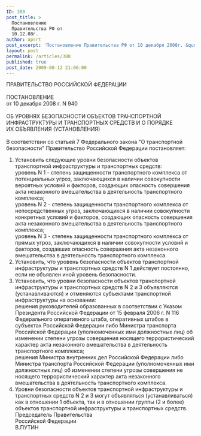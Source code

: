 ```yaml
---
ID: 388
post_title: >
  Постановление
  Правительства РФ от
  10.12.08г.
author: apsrt
post_excerpt: 'Постановление Правительства РФ от 10 декабря 2008г. &quot;Об уровнях безопасности объектов транспортной инфраструктуры и транспортных средств и о порядке объявления (установления)&quot;'
layout: post
permalink: /articles/388
published: true
post_date: 2009-08-12 21:06:00
---
```

ПРАВИТЕЛЬСТВО РОССИЙСКОЙ ФЕДЕРАЦИИ<br />
<br />
ПОСТАНОВЛЕНИЕ<br />
от 10 декабря 2008 г. N 940<br />
<br />
ОБ УРОВНЯХ БЕЗОПАСНОСТИ ОБЪЕКТОВ ТРАНСПОРТНОЙ<br />
ИНФРАСТРУКТУРЫ И ТРАНСПОРТНЫХ СРЕДСТВ И О ПОРЯДКЕ<br />
ИХ ОБЪЯВЛЕНИЯ (УСТАНОВЛЕНИЯ)<br />
<br />
В соответствии со статьей 7 Федерального закона &quot;О транспортной безопасности&quot; Правительство Российской Федерации постановляет:<br />
1. Установить следующие уровни безопасности объектов транспортной инфраструктуры и транспортных средств:<br />
уровень N 1 - степень защищенности транспортного комплекса от потенциальных угроз, заключающихся в наличии совокупности вероятных условий и факторов, создающих опасность совершения акта незаконного вмешательства в деятельность транспортного комплекса;<br />
уровень N 2 - степень защищенности транспортного комплекса от непосредственных угроз, заключающихся в наличии совокупности конкретных условий и факторов, создающих опасность совершения акта незаконного вмешательства в деятельность транспортного комплекса;<br />
уровень N 3 - степень защищенности транспортного комплекса от прямых угроз, заключающихся в наличии совокупности условий и факторов, создавших опасность совершения акта незаконного вмешательства в деятельность транспортного комплекса.<br />
2. Установить, что уровень безопасности объектов транспортной инфраструктуры и транспортных средств N 1 действует постоянно, если не объявлен иной уровень безопасности.<br />
3. Установить, что уровни безопасности объектов транспортной инфраструктуры и транспортных средств N 2 и 3 объявляются (устанавливаются) и отменяются субъектами транспортной инфраструктуры на основании:<br />
решения руководителей образованных в соответствии с Указом Президента Российской Федерации от 15 февраля 2006 г. N 116 Федерального оперативного штаба, оперативных штабов в субъектах Российской Федерации либо Министра транспорта Российской Федерации (уполномоченных ими должностных лиц) об изменении степени угрозы совершения носящего террористический характер акта незаконного вмешательства в деятельность транспортного комплекса;<br />
решения Министра внутренних дел Российской Федерации либо Министра транспорта Российской Федерации (уполномоченных ими должностных лиц) об изменении степени угрозы совершения не носящего террористический характер акта незаконного вмешательства в деятельность транспортного комплекса.<br />
4. Уровни безопасности объектов транспортной инфраструктуры и транспортных средств N 2 и 3 могут объявляться (устанавливаться) как в отношении 1 объекта, так и в отношении группы (2 и более) объектов транспортной инфраструктуры и транспортных средств.<br />
Председатель Правительства<br />
Российской Федерации<br />
В.ПУТИН